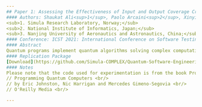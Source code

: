 ```yaml
---
## Paper 1: Assessing the Effectiveness of Input and Output Coverage Criteria for Testing Quantum Programs
#### Authors: Shaukat Ali<sup>1</sup>, Paolo Arcaini<sup>2</sup>, Xinyi Wang<sup>3</sup>, Tao Yue<sup>1, 3</sup>
<sub>1. Simula Research Laboratory, Norway;</sub>
<sub>2. National Institute of Informatics, Japan;</sub>
<sub>3. Nanjing University of Aeronautics and Astronautics, China;</sub>
#### Conference: ICST 2021: International Conference on Software Testing, Verification and Validation
#### Abstract
Quantum programs implement quantum algorithms solving complex computational problems. Testing such programs is challenging due to the inherent characteristics of Quantum Computing (QC), such as the probabilistic nature and computations in superposition. However, automated and systematic testing is needed to ensure the correct behavior of quantum programs. To this end, we present three coverage criteria defined on the inputs and outputs of a quantum program, together with their test generation strategies. To determine the passing and failing of a test suite, we define two types of test oracles. We also provide a procedure to determine the passing and failing of test suites with statistical analyses. To evaluate the cost-effectiveness of the three coverage criteria, we conducted experiments with five quantum programs. We used mutation analysis to determine the coverage criteria' effectiveness and cost in terms of number of test cases. Based on the results of mutation analysis, we identified equivalent mutants for quantum programs. 
#### Replication Package 
[Download](https://github.com/Simula-COMPLEX/Quantum-Software-Engineering/blob/main/ICST21.zip)
#### Notes
Please note that the code used for experimentation is from the book Programming Quantum Computers by Eric Johnston, Nic Harrigan and Mercedes Gimeno-Segovia. <br/>
// Programming Quantum Computers <br/>
// by Eric Johnston, Nic Harrigan and Mercedes Gimeno-Segovia <br/>
// O'Reilly Media <br/>

---
```

